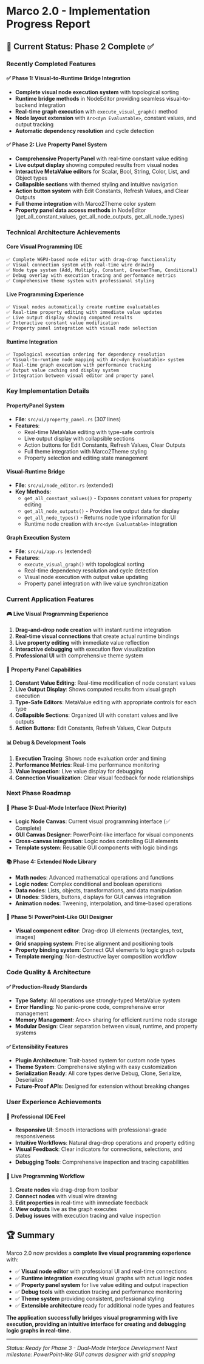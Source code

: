 # Marco 2.0 - Implementation Progress Report

## 🎯 Current Status: Phase 2 Complete ✅

### **Recently Completed Features**

#### ✅ Phase 1: Visual-to-Runtime Bridge Integration
- **Complete visual node execution system** with topological sorting
- **Runtime bridge methods** in NodeEditor providing seamless visual-to-backend integration
- **Real-time graph execution** with `execute_visual_graph()` method
- **Node layout extension** with `Arc<dyn Evaluatable>`, constant values, and output tracking
- **Automatic dependency resolution** and cycle detection

#### ✅ Phase 2: Live Property Panel System
- **Comprehensive PropertyPanel** with real-time constant value editing
- **Live output display** showing computed results from visual nodes
- **Interactive MetaValue editors** for Scalar, Bool, String, Color, List, and Object types
- **Collapsible sections** with themed styling and intuitive navigation
- **Action button system** with Edit Constants, Refresh Values, and Clear Outputs
- **Full theme integration** with Marco2Theme color system
- **Property panel data access methods** in NodeEditor (get_all_constant_values, get_all_node_outputs, get_all_node_types)

### **Technical Architecture Achievements**

#### Core Visual Programming IDE
```
✅ Complete WGPU-based node editor with drag-drop functionality
✅ Visual connection system with real-time wire drawing
✅ Node type system (Add, Multiply, Constant, GreaterThan, Conditional)
✅ Debug overlay with execution tracing and performance metrics
✅ Comprehensive theme system with professional styling
```

#### Live Programming Experience
```
✅ Visual nodes automatically create runtime evaluatables
✅ Real-time property editing with immediate value updates
✅ Live output display showing computed results
✅ Interactive constant value modification
✅ Property panel integration with visual node selection
```

#### Runtime Integration
```
✅ Topological execution ordering for dependency resolution
✅ Visual-to-runtime node mapping with Arc<dyn Evaluatable> system
✅ Real-time graph execution with performance tracking
✅ Output value caching and display system
✅ Integration between visual editor and property panel
```

### **Key Implementation Details**

#### PropertyPanel System
- **File**: `src/ui/property_panel.rs` (307 lines)
- **Features**: 
  - Real-time MetaValue editing with type-safe controls
  - Live output display with collapsible sections
  - Action buttons for Edit Constants, Refresh Values, Clear Outputs
  - Full theme integration with Marco2Theme styling
  - Property selection and editing state management

#### Visual-Runtime Bridge
- **File**: `src/ui/node_editor.rs` (extended)
- **Key Methods**:
  - `get_all_constant_values()` - Exposes constant values for property editing
  - `get_all_node_outputs()` - Provides live output data for display
  - `get_all_node_types()` - Returns node type information for UI
  - Runtime node creation with `Arc<dyn Evaluatable>` integration

#### Graph Execution System
- **File**: `src/ui/app.rs` (extended)
- **Features**:
  - `execute_visual_graph()` with topological sorting
  - Real-time dependency resolution and cycle detection
  - Visual node execution with output value updating
  - Property panel integration with live value synchronization

### **Current Application Features**

#### 🎮 Live Visual Programming Experience
1. **Drag-and-drop node creation** with instant runtime integration
2. **Real-time visual connections** that create actual runtime bindings  
3. **Live property editing** with immediate value reflection
4. **Interactive debugging** with execution flow visualization
5. **Professional UI** with comprehensive theme system

#### 🔧 Property Panel Capabilities
1. **Constant Value Editing**: Real-time modification of node constant values
2. **Live Output Display**: Shows computed results from visual graph execution
3. **Type-Safe Editors**: MetaValue editing with appropriate controls for each type
4. **Collapsible Sections**: Organized UI with constant values and live outputs
5. **Action Buttons**: Edit Constants, Refresh Values, Clear Outputs

#### 📊 Debug & Development Tools
1. **Execution Tracing**: Shows node evaluation order and timing
2. **Performance Metrics**: Real-time performance monitoring
3. **Value Inspection**: Live value display for debugging
4. **Connection Visualization**: Clear visual feedback for node relationships

### **Next Phase Roadmap**

#### 🚀 Phase 3: Dual-Mode Interface (Next Priority)
- **Logic Node Canvas**: Current visual programming interface (✅ Complete)
- **GUI Canvas Designer**: PowerPoint-like interface for visual components
- **Cross-canvas integration**: Logic nodes controlling GUI elements
- **Template system**: Reusable GUI components with logic bindings

#### 📚 Phase 4: Extended Node Library
- **Math nodes**: Advanced mathematical operations and functions
- **Logic nodes**: Complex conditional and boolean operations  
- **Data nodes**: Lists, objects, transformations, and data manipulation
- **UI nodes**: Sliders, buttons, displays for GUI canvas integration
- **Animation nodes**: Tweening, interpolation, and time-based operations

#### 🎨 Phase 5: PowerPoint-Like GUI Designer
- **Visual component editor**: Drag-drop UI elements (rectangles, text, images)
- **Grid snapping system**: Precise alignment and positioning tools
- **Property binding system**: Connect GUI elements to logic graph outputs
- **Template merging**: Non-destructive layer composition workflow

### **Code Quality & Architecture**

#### ✅ Production-Ready Standards
- **Type Safety**: All operations use strongly-typed MetaValue system
- **Error Handling**: No panic-prone code, comprehensive error management
- **Memory Management**: Arc<> sharing for efficient runtime node storage
- **Modular Design**: Clear separation between visual, runtime, and property systems

#### ✅ Extensibility Features
- **Plugin Architecture**: Trait-based system for custom node types
- **Theme System**: Comprehensive styling with easy customization
- **Serialization Ready**: All core types derive Debug, Clone, Serialize, Deserialize
- **Future-Proof APIs**: Designed for extension without breaking changes

### **User Experience Achievements**

#### 🎯 Professional IDE Feel
- **Responsive UI**: Smooth interactions with professional-grade responsiveness
- **Intuitive Workflows**: Natural drag-drop operations and property editing
- **Visual Feedback**: Clear indicators for connections, selections, and states
- **Debugging Tools**: Comprehensive inspection and tracing capabilities

#### 🔄 Live Programming Workflow
1. **Create nodes** via drag-drop from toolbar
2. **Connect nodes** with visual wire drawing
3. **Edit properties** in real-time with immediate feedback  
4. **View outputs** live as the graph executes
5. **Debug issues** with execution tracing and value inspection

## 🏆 Summary

Marco 2.0 now provides a **complete live visual programming experience** with:

- ✅ **Visual node editor** with professional UI and real-time connections
- ✅ **Runtime integration** executing visual graphs with actual logic nodes
- ✅ **Property panel system** for live value editing and output inspection
- ✅ **Debug tools** with execution tracing and performance monitoring
- ✅ **Theme system** providing consistent, professional styling
- ✅ **Extensible architecture** ready for additional node types and features

**The application successfully bridges visual programming with live execution, providing an intuitive interface for creating and debugging logic graphs in real-time.**

---

*Status: Ready for Phase 3 - Dual-Mode Interface Development*
*Next milestone: PowerPoint-like GUI canvas designer with grid snapping*
